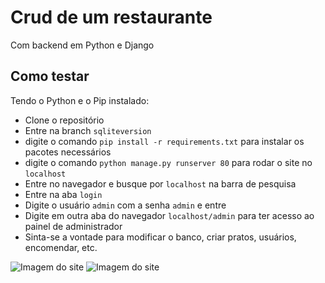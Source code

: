 # Crud de um restaurante
Com backend em Python e Django

## Como testar
Tendo o Python e o Pip instalado:
- Clone o repositório
- Entre na branch `sqliteversion`
- digite o comando `pip install -r requirements.txt` para instalar os pacotes necessários
- digite o comando `python manage.py runserver 80` para rodar o site no `localhost`
- Entre no navegador e busque por `localhost` na barra de pesquisa
- Entre na aba `login`
- Digite o usuário `admin` com a senha `admin` e entre
- Digite em outra aba do navegador `localhost/admin` para ter acesso ao painel de administrador
- Sinta-se a vontade para modificar o banco, criar pratos, usuários, encomendar, etc.

![Imagem do site](https://i.imgur.com/A1OORDg.jpg)
![Imagem do site](https://i.imgur.com/tphRicL.png)


